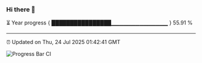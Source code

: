### Hi there 👋

⏳ Year progress { ████████████████▁▁▁▁▁▁▁▁▁▁▁▁▁▁ } 55.91 %

---

⏰ Updated on Thu, 24 Jul 2025 01:42:41 GMT

![Progress Bar CI](https://github.com/JuvenileQ/Progress-Bar-CI/workflows/main/badge.svg)
